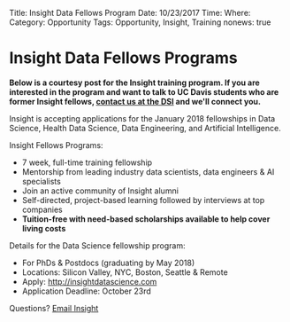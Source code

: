 Title: Insight Data Fellows Program
Date: 10/23/2017
Time:
Where:
Category: Opportunity
Tags: Opportunity, Insight, Training
nonews: true

# Insight Data Fellows Programs 

**Below is a courtesy post for the Insight training program. If you are interested in the program and want to talk to UC Davis students who are former Insight fellows, [contact us at the DSI](mailto:datascience@ucdavis.edu) and we'll connect you.**

Insight is accepting applications for the January 2018 fellowships in Data Science, Health Data Science, Data Engineering, and Artificial Intelligence. 

Insight Fellows Programs: 
* 7 week, full-time training fellowship
* Mentorship from leading industry data scientists, data engineers & AI specialists
* Join an active community of Insight alumni
* Self-directed, project-based learning followed by interviews at top companies
* **Tuition-free with need-based scholarships available to help cover living costs**

Details for the Data Science fellowship program:
* For PhDs & Postdocs (graduating by May 2018)
* Locations: Silicon Valley, NYC, Boston, Seattle & Remote
* Apply: http://insightdatascience.com 
* Application Deadline: October 23rd 

Questions? [Email Insight](mailto:info@insightdatascience.com) 
